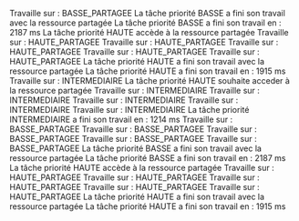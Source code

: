Travaille sur : BASSE_PARTAGEE
La tâche priorité BASSE a fini son travail avec la ressource partagée
La tâche priorité BASSE a fini son travail en : 2187 ms
La tâche priorité HAUTE accède à la ressource partagée
Travaille sur : HAUTE_PARTAGEE
Travaille sur : HAUTE_PARTAGEE
Travaille sur : HAUTE_PARTAGEE
Travaille sur : HAUTE_PARTAGEE
Travaille sur : HAUTE_PARTAGEE
La tâche priorité HAUTE a fini son travail avec la ressource partagée
La tâche priorité HAUTE a fini son travail en : 1915 ms
Travaille sur : INTERMEDIAIRE
La tâche priorité HAUTE souhaite acceder à la ressource partagée
Travaille sur : INTERMEDIAIRE
Travaille sur : INTERMEDIAIRE
Travaille sur : INTERMEDIAIRE
Travaille sur : INTERMEDIAIRE
Travaille sur : INTERMEDIAIRE
La tâche priorité INTERMEDIAIRE a fini son travail en : 1214 ms
Travaille sur : BASSE_PARTAGEE
Travaille sur : BASSE_PARTAGEE
Travaille sur : BASSE_PARTAGEE
Travaille sur : BASSE_PARTAGEE
Travaille sur : BASSE_PARTAGEE
La tâche priorité BASSE a fini son travail avec la ressource partagée
La tâche priorité BASSE a fini son travail en : 2187 ms
La tâche priorité HAUTE accède à la ressource partagée
Travaille sur : HAUTE_PARTAGEE
Travaille sur : HAUTE_PARTAGEE
Travaille sur : HAUTE_PARTAGEE
Travaille sur : HAUTE_PARTAGEE
Travaille sur : HAUTE_PARTAGEE
La tâche priorité HAUTE a fini son travail avec la ressource partagée
La tâche priorité HAUTE a fini son travail en : 1915 ms
